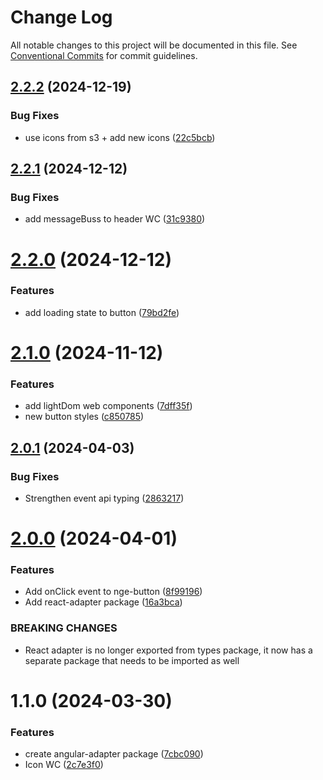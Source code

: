 # Change Log

All notable changes to this project will be documented in this file.
See [Conventional Commits](https://conventionalcommits.org) for commit guidelines.

## [2.2.2](https://github.com/no-gravity-company/no-gravity-elements/compare/@no-gravity-elements/types@2.2.1...@no-gravity-elements/types@2.2.2) (2024-12-19)

### Bug Fixes

- use icons from s3 + add new icons ([22c5bcb](https://github.com/no-gravity-company/no-gravity-elements/commit/22c5bcb927de602a6de5bff39de209e7c1ef9c4f))

## [2.2.1](https://github.com/no-gravity-company/no-gravity-elements/compare/@no-gravity-elements/types@2.2.0...@no-gravity-elements/types@2.2.1) (2024-12-12)

### Bug Fixes

- add messageBuss to header WC ([31c9380](https://github.com/no-gravity-company/no-gravity-elements/commit/31c938082e19f36a63da2f722870e7a6d937604f))

# [2.2.0](https://github.com/no-gravity-company/no-gravity-elements/compare/@no-gravity-elements/types@2.1.0...@no-gravity-elements/types@2.2.0) (2024-12-12)

### Features

- add loading state to button ([79bd2fe](https://github.com/no-gravity-company/no-gravity-elements/commit/79bd2fe2189955ef6e8e1238e8ff950cbf835ca6))

# [2.1.0](https://github.com/no-gravity-company/no-gravity-elements/compare/@no-gravity-elements/types@2.0.1...@no-gravity-elements/types@2.1.0) (2024-11-12)

### Features

- add lightDom web components ([7dff35f](https://github.com/no-gravity-company/no-gravity-elements/commit/7dff35f80579ff03893829a5a4f0cab415d6daf8))
- new button styles ([c850785](https://github.com/no-gravity-company/no-gravity-elements/commit/c850785418de3a4f9ca393c75260ed407061314a))

## [2.0.1](https://github.com/no-gravity-company/no-gravity-elements/compare/@no-gravity-elements/types@2.0.0...@no-gravity-elements/types@2.0.1) (2024-04-03)

### Bug Fixes

- Strengthen event api typing ([2863217](https://github.com/no-gravity-company/no-gravity-elements/commit/286321767818f31a4002325d4bc5573e8996b080))

# [2.0.0](https://github.com/no-gravity-company/no-gravity-elements/compare/@no-gravity-elements/types@1.1.0...@no-gravity-elements/types@2.0.0) (2024-04-01)

### Features

- Add onClick event to nge-button ([8f99196](https://github.com/no-gravity-company/no-gravity-elements/commit/8f991961d28cd97ccf0c95d10fcdef6d47432142))
- Add react-adapter package ([16a3bca](https://github.com/no-gravity-company/no-gravity-elements/commit/16a3bca14ac5e21c165b5d0f89706a66bf1efa03))

### BREAKING CHANGES

- React adapter is no longer exported from types package, it now has a separate package that needs to be imported as well

# 1.1.0 (2024-03-30)

### Features

- create angular-adapter package ([7cbc090](https://github.com/no-gravity-company/no-gravity-elements/commit/7cbc09087aa7cf464628ad4f4e62d4b29d16a83e))
- Icon WC ([2c7e3f0](https://github.com/no-gravity-company/no-gravity-elements/commit/2c7e3f0685bab7182cbb76a14e1108d80c4ded93))
